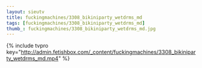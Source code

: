 ```yaml
--- 
layout: sieutv
title: fuckingmachines/3308_bikiniparty_wetdrms_md
tags: [fuckingmachines/3308_bikiniparty_wetdrms_md]
thumb_: fuckingmachines/3308_bikiniparty_wetdrms_md.jpg
---
```

{% include tvpro key="http://admin.fetishbox.com/_content/fuckingmachines/3308_bikiniparty_wetdrms_md.mp4" %} 
